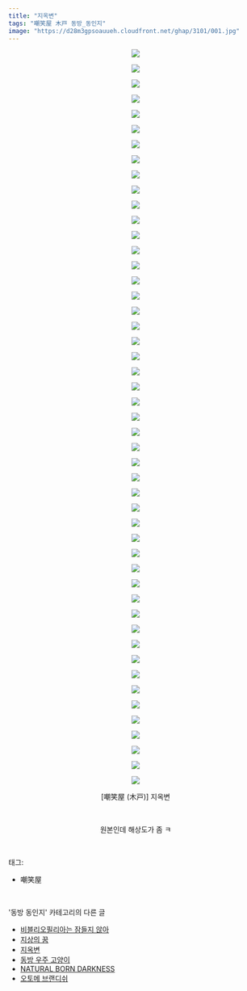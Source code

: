 ```yaml
---
title: "지옥변"
tags: "嘲笑屋 木戸 동방_동인지"
image: "https://d28m3gpsoauueh.cloudfront.net/ghap/3101/001.jpg"
---
```

<div class="article">
<p style="text-align: center; clear: none; float: none;"><img src="{{ site.imgserver4 }}/ghap/3101/001.jpg"/></p>
<p style="text-align: center; clear: none; float: none;"><img src="{{ site.imgserver4 }}/ghap/3101/002.jpg"/></p>
<p style="text-align: center; clear: none; float: none;"><img src="{{ site.imgserver4 }}/ghap/3101/003.jpg"/></p>
<p style="text-align: center; clear: none; float: none;"><img src="{{ site.imgserver4 }}/ghap/3101/004.jpg"/></p>
<p style="text-align: center; clear: none; float: none;"><img src="{{ site.imgserver4 }}/ghap/3101/005.jpg"/></p>
<p style="text-align: center; clear: none; float: none;"><img src="{{ site.imgserver4 }}/ghap/3101/006.jpg"/></p>
<p style="text-align: center; clear: none; float: none;"><img src="{{ site.imgserver4 }}/ghap/3101/007.jpg"/></p>
<p style="text-align: center; clear: none; float: none;"><img src="{{ site.imgserver4 }}/ghap/3101/008.jpg"/></p>
<p style="text-align: center; clear: none; float: none;"><img src="{{ site.imgserver4 }}/ghap/3101/009.jpg"/></p>
<p style="text-align: center; clear: none; float: none;"><img src="{{ site.imgserver4 }}/ghap/3101/010.jpg"/></p>
<p style="text-align: center; clear: none; float: none;"><img src="{{ site.imgserver4 }}/ghap/3101/011.jpg"/></p>
<p style="text-align: center; clear: none; float: none;"><img src="{{ site.imgserver4 }}/ghap/3101/012.jpg"/></p>
<p style="text-align: center; clear: none; float: none;"><img src="{{ site.imgserver4 }}/ghap/3101/013.jpg"/></p>
<p style="text-align: center; clear: none; float: none;"><img src="{{ site.imgserver4 }}/ghap/3101/014.jpg"/></p>
<p style="text-align: center; clear: none; float: none;"><img src="{{ site.imgserver4 }}/ghap/3101/015.jpg"/></p>
<p style="text-align: center; clear: none; float: none;"><img src="{{ site.imgserver4 }}/ghap/3101/016.jpg"/></p>
<p style="text-align: center; clear: none; float: none;"><img src="{{ site.imgserver4 }}/ghap/3101/017.jpg"/></p>
<p style="text-align: center; clear: none; float: none;"><img src="{{ site.imgserver4 }}/ghap/3101/018.jpg"/></p>
<p style="text-align: center; clear: none; float: none;"><img src="{{ site.imgserver4 }}/ghap/3101/019.jpg"/></p>
<p style="text-align: center; clear: none; float: none;"><img src="{{ site.imgserver4 }}/ghap/3101/020.jpg"/></p>
<p style="text-align: center; clear: none; float: none;"><img src="{{ site.imgserver4 }}/ghap/3101/021.jpg"/></p>
<p style="text-align: center; clear: none; float: none;"><img src="{{ site.imgserver4 }}/ghap/3101/022.jpg"/></p>
<p style="text-align: center; clear: none; float: none;"><img src="{{ site.imgserver4 }}/ghap/3101/023.jpg"/></p>
<p style="text-align: center; clear: none; float: none;"><img src="{{ site.imgserver4 }}/ghap/3101/024.jpg"/></p>
<p style="text-align: center; clear: none; float: none;"><img src="{{ site.imgserver4 }}/ghap/3101/025.jpg"/></p>
<p style="text-align: center; clear: none; float: none;"><img src="{{ site.imgserver4 }}/ghap/3101/026.jpg"/></p>
<p style="text-align: center; clear: none; float: none;"><img src="{{ site.imgserver4 }}/ghap/3101/027.jpg"/></p>
<p style="text-align: center; clear: none; float: none;"><img src="{{ site.imgserver4 }}/ghap/3101/028.jpg"/></p>
<p style="text-align: center; clear: none; float: none;"><img src="{{ site.imgserver4 }}/ghap/3101/029.jpg"/></p>
<p style="text-align: center; clear: none; float: none;"><img src="{{ site.imgserver4 }}/ghap/3101/030.jpg"/></p>
<p style="text-align: center; clear: none; float: none;"><img src="{{ site.imgserver4 }}/ghap/3101/031.jpg"/></p>
<p style="text-align: center; clear: none; float: none;"><img src="{{ site.imgserver4 }}/ghap/3101/032.jpg"/></p>
<p style="text-align: center; clear: none; float: none;"><img src="{{ site.imgserver4 }}/ghap/3101/033.jpg"/></p>
<p style="text-align: center; clear: none; float: none;"><img src="{{ site.imgserver4 }}/ghap/3101/034.jpg"/></p>
<p style="text-align: center; clear: none; float: none;"><img src="{{ site.imgserver4 }}/ghap/3101/035.jpg"/></p>
<p style="text-align: center; clear: none; float: none;"><img src="{{ site.imgserver4 }}/ghap/3101/036.jpg"/></p>
<p style="text-align: center; clear: none; float: none;"><img src="{{ site.imgserver4 }}/ghap/3101/037.jpg"/></p>
<p style="text-align: center; clear: none; float: none;"><img src="{{ site.imgserver4 }}/ghap/3101/038.jpg"/></p>
<p style="text-align: center; clear: none; float: none;"><img src="{{ site.imgserver4 }}/ghap/3101/039.jpg"/></p>
<p style="text-align: center; clear: none; float: none;"><img src="{{ site.imgserver4 }}/ghap/3101/040.jpg"/></p>
<p style="text-align: center; clear: none; float: none;"><img src="{{ site.imgserver4 }}/ghap/3101/041.jpg"/></p>
<p style="text-align: center; clear: none; float: none;"><img src="{{ site.imgserver4 }}/ghap/3101/042.jpg"/></p>
<p style="text-align: center; clear: none; float: none;"><img src="{{ site.imgserver4 }}/ghap/3101/043.jpg"/></p>
<p style="text-align: center; clear: none; float: none;"><img src="{{ site.imgserver4 }}/ghap/3101/044.jpg"/></p>
<p style="text-align: center; clear: none; float: none;"><img src="{{ site.imgserver4 }}/ghap/3101/045.jpg"/></p>
<p style="text-align: center; clear: none; float: none;"><img src="{{ site.imgserver4 }}/ghap/3101/046.jpg"/></p>
<p style="text-align: center; clear: none; float: none;"><img src="{{ site.imgserver4 }}/ghap/3101/047.jpg"/></p>
<p style="text-align: center; clear: none; float: none;"><img src="{{ site.imgserver4 }}/ghap/3101/048.jpg"/></p>
<p style="text-align: center; clear: none; float: none;"><img src="{{ site.imgserver4 }}/ghap/3101/049.jpg"/></p>
<p style="text-align: center; clear: none; float: none;">[嘲笑屋 (木戸)] 지옥변</p>
<p style="text-align: center; clear: none; float: none;"><br/></p>
<p style="text-align: center; clear: none; float: none;">원본인데 해상도가 좀 ㅋ</p>
</div><br/>
<div class="tagTrail">
<p>태그: </p>
<ul>
<li>嘲笑屋</li>
</ul>
</div><br/>
<div class="another">
<p>'동방 동인지' 카테고리의 다른 글</p>
<ul>
<li><a href="/ghap_3106">비블리오필리아는 잠들지 않아</a></li>
<li><a href="/ghap_3105">지상의 꿈</a></li>
<li><a href="/ghap_3101">지옥변</a></li>
<li><a href="/ghap_3098">동방 우주 고양이</a></li>
<li><a href="/ghap_3092">NATURAL BORN DARKNESS</a></li>
<li><a href="/ghap_3086">오토메 브랜디쉬</a></li>
</ul>
</div><br/>
<div class="cb_module cb_fluid">
<div class="cb_wrt cb_profile">
</div><!-- commentList close -->
</div><br/>
